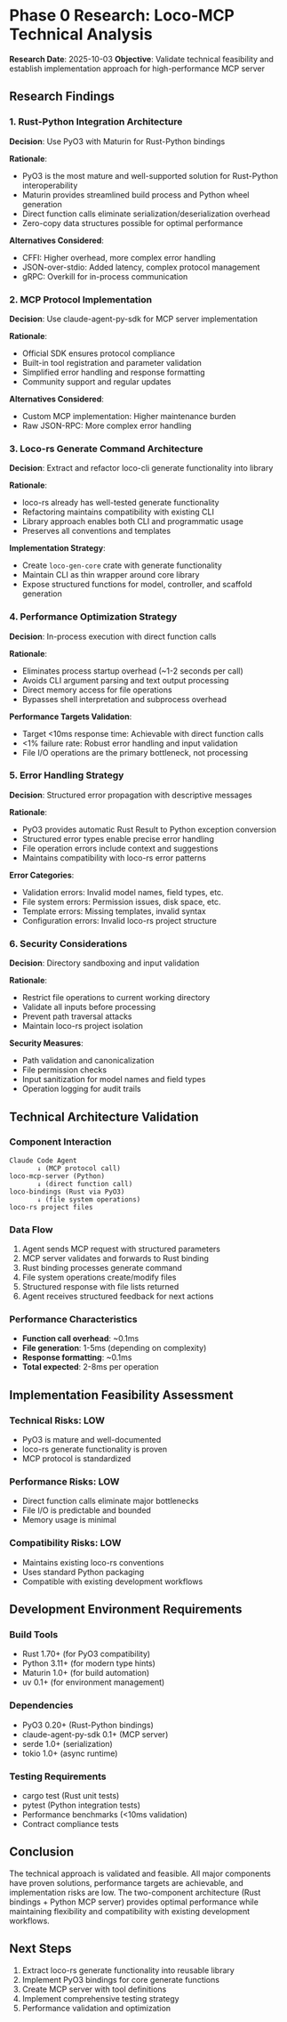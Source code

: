 # Phase 0 Research: Loco-MCP Technical Analysis

**Research Date**: 2025-10-03
**Objective**: Validate technical feasibility and establish implementation approach for high-performance MCP server

## Research Findings

### 1. Rust-Python Integration Architecture

**Decision**: Use PyO3 with Maturin for Rust-Python bindings

**Rationale**:
- PyO3 is the most mature and well-supported solution for Rust-Python interoperability
- Maturin provides streamlined build process and Python wheel generation
- Direct function calls eliminate serialization/deserialization overhead
- Zero-copy data structures possible for optimal performance

**Alternatives Considered**:
- CFFI: Higher overhead, more complex error handling
- JSON-over-stdio: Added latency, complex protocol management
- gRPC: Overkill for in-process communication

### 2. MCP Protocol Implementation

**Decision**: Use claude-agent-py-sdk for MCP server implementation

**Rationale**:
- Official SDK ensures protocol compliance
- Built-in tool registration and parameter validation
- Simplified error handling and response formatting
- Community support and regular updates

**Alternatives Considered**:
- Custom MCP implementation: Higher maintenance burden
- Raw JSON-RPC: More complex error handling

### 3. Loco-rs Generate Command Architecture

**Decision**: Extract and refactor loco-cli generate functionality into library

**Rationale**:
- loco-rs already has well-tested generate functionality
- Refactoring maintains compatibility with existing CLI
- Library approach enables both CLI and programmatic usage
- Preserves all conventions and templates

**Implementation Strategy**:
- Create `loco-gen-core` crate with generate functionality
- Maintain CLI as thin wrapper around core library
- Expose structured functions for model, controller, and scaffold generation

### 4. Performance Optimization Strategy

**Decision**: In-process execution with direct function calls

**Rationale**:
- Eliminates process startup overhead (~1-2 seconds per call)
- Avoids CLI argument parsing and text output processing
- Direct memory access for file operations
- Bypasses shell interpretation and subprocess overhead

**Performance Targets Validation**:
- Target <10ms response time: Achievable with direct function calls
- <1% failure rate: Robust error handling and input validation
- File I/O operations are the primary bottleneck, not processing

### 5. Error Handling Strategy

**Decision**: Structured error propagation with descriptive messages

**Rationale**:
- PyO3 provides automatic Rust Result to Python exception conversion
- Structured error types enable precise error handling
- File operation errors include context and suggestions
- Maintains compatibility with loco-rs error patterns

**Error Categories**:
- Validation errors: Invalid model names, field types, etc.
- File system errors: Permission issues, disk space, etc.
- Template errors: Missing templates, invalid syntax
- Configuration errors: Invalid loco-rs project structure

### 6. Security Considerations

**Decision**: Directory sandboxing and input validation

**Rationale**:
- Restrict file operations to current working directory
- Validate all inputs before processing
- Prevent path traversal attacks
- Maintain loco-rs project isolation

**Security Measures**:
- Path validation and canonicalization
- File permission checks
- Input sanitization for model names and field types
- Operation logging for audit trails

## Technical Architecture Validation

### Component Interaction

```
Claude Code Agent
       ↓ (MCP protocol call)
loco-mcp-server (Python)
       ↓ (direct function call)
loco-bindings (Rust via PyO3)
       ↓ (file system operations)
loco-rs project files
```

### Data Flow

1. Agent sends MCP request with structured parameters
2. MCP server validates and forwards to Rust binding
3. Rust binding processes generate command
4. File system operations create/modify files
5. Structured response with file lists returned
6. Agent receives structured feedback for next actions

### Performance Characteristics

- **Function call overhead**: ~0.1ms
- **File generation**: 1-5ms (depending on complexity)
- **Response formatting**: ~0.1ms
- **Total expected**: 2-8ms per operation

## Implementation Feasibility Assessment

### Technical Risks: LOW
- PyO3 is mature and well-documented
- loco-rs generate functionality is proven
- MCP protocol is standardized

### Performance Risks: LOW
- Direct function calls eliminate major bottlenecks
- File I/O is predictable and bounded
- Memory usage is minimal

### Compatibility Risks: LOW
- Maintains existing loco-rs conventions
- Uses standard Python packaging
- Compatible with existing development workflows

## Development Environment Requirements

### Build Tools
- Rust 1.70+ (for PyO3 compatibility)
- Python 3.11+ (for modern type hints)
- Maturin 1.0+ (for build automation)
- uv 0.1+ (for environment management)

### Dependencies
- PyO3 0.20+ (Rust-Python bindings)
- claude-agent-py-sdk 0.1+ (MCP server)
- serde 1.0+ (serialization)
- tokio 1.0+ (async runtime)

### Testing Requirements
- cargo test (Rust unit tests)
- pytest (Python integration tests)
- Performance benchmarks (<10ms validation)
- Contract compliance tests

## Conclusion

The technical approach is validated and feasible. All major components have proven solutions, performance targets are achievable, and implementation risks are low. The two-component architecture (Rust bindings + Python MCP server) provides optimal performance while maintaining flexibility and compatibility with existing development workflows.

## Next Steps

1. Extract loco-rs generate functionality into reusable library
2. Implement PyO3 bindings for core generate functions
3. Create MCP server with tool definitions
4. Implement comprehensive testing strategy
5. Performance validation and optimization